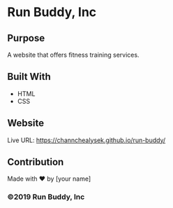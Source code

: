 # Run Buddy, Inc

## Purpose
A website that offers fitness training services. 

## Built With
* HTML
* CSS

## Website
Live URL: https://channchealysek.github.io/run-buddy/

## Contribution
Made with ❤️ by [your name]

### ©️2019 Run Buddy, Inc 
